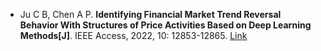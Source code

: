 * Ju C B, Chen A P. <b>Identifying Financial Market Trend Reversal Behavior With Structures of Price Activities Based on Deep Learning Methods[J]</b>. IEEE Access, 2022, 10: 12853-12865. [Link](https://ieeexplore.ieee.org/abstract/document/9693504/)
